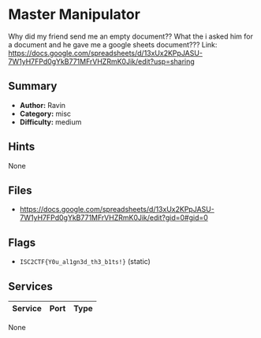 # Master Manipulator
Why did my friend send me an empty document?? What the i asked him for a document and he gave me a google sheets document???
Link: https://docs.google.com/spreadsheets/d/13xUx2KPpJASU-7W1yH7FPd0gYkB771MFrVHZRmK0Jik/edit?usp=sharing

## Summary
- **Author:** Ravin
- **Category:** misc
- **Difficulty:** medium


## Hints
None

## Files
- https://docs.google.com/spreadsheets/d/13xUx2KPpJASU-7W1yH7FPd0gYkB771MFrVHZRmK0Jik/edit?gid=0#gid=0

## Flags
- `ISC2CTF{Y0u_al1gn3d_th3_b1ts!}` (static)

## Services
| Service | Port | Type |
| ------- | ---- | ---- |
None
